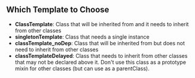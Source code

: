 ## Which Template to Choose ##

- **ClassTemplate**: Class that will be inherited from and it needs to inherit from other classes
- **singletonTemplate**: Class that needs a single instance
- **classTemplate_noDep**: Class that will be inherited from but does not need to inherit from other classes
- **classTemplateDelayed**: Class that needs to inherit from other classes that may not be declared above it. Don't use this class as a prototype mixin for other classes (but can use as a parentClass).
